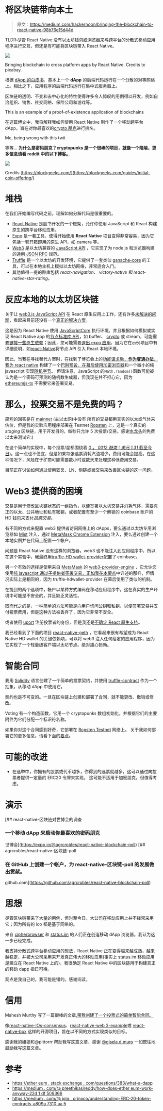 # 将区块链带向本土

> 原文：<https://medium.com/hackernoon/bringing-the-blockchain-to-react-native-98b76e15d44d>

TLDR:尽管 React Native 没有以太坊钱包或浏览器来与跨平台的分散式移动应用程序进行交互，但还是有可能将区块链带入 React Native。

![](img/86adc835269a8aedafeae52eda10c4e6.png)

Bringing blockchain to cross platform apps by React Native. Credits to pixabay.

根据 [dApp 的白皮书](https://github.com/DavidJohnstonCEO/DecentralizedApplications)，基本上一个 **dApp** 的后端代码运行在一个分散的对等网络上。相比之下，应用程序的后端代码运行在集中式服务器上。

区块链的透明、不变和去中心化的特性使得许多令人惊叹的用例得以开发，例如自治组织、销售、社交网络、保险公司和游戏等。

This is an example of a proof-of-existence application of blockchains

在这篇博文中，我将解释我如何使用 React Native 制作了一个移动跨平台 dApp，旨在对你最喜欢的[crypto 朋克](https://www.larvalabs.com/cryptopunks)进行排名。

Me, being wrong with this twit

等等… **为什么是密码朋克？cryptopunks 是一个很棒的项目，就像一个隐喻，更多信息请看 reddit 中的以下[博客。](https://www.reddit.com/r/ethtrader/comments/7hdycd/if_you_think_cryptokitties_is_about_cats_youre/)**

![](img/1343118edb89968b3406b7207ec0594b.png)

Credits [https://blockgeeks.com/](https://blockgeeks.com/guides/initial-coin-offering/)

# 堆栈

在我们开始编写代码之前，理解如何分解代码是很重要的。

*   [React Native](https://facebook.github.io/react-native/) 是脸书开发的一个框架，允许你使用 JavaScript 和 React 构建原生的跨平台移动应用。
*   [Expo](http://expo.io) 是一套工具，使得开始使用 **React Native** 项目变得非常容易，因为它包括一套开箱即用的原生 API，如 camera 等。
*   [Web3](https://github.com/ethereum/web3.js/) 是以太坊兼容的 [JavaScript API](https://github.com/ethereum/wiki/wiki/JavaScript-API) ，它实现了为 node.js 和浏览器构建的[通用 JSON RPC](https://github.com/ethereum/wiki/wiki/JSON-RPC) 规范。
*   [Truffle](https://github.com/trufflesuite) 是一个以太坊的开发环境，它提供了一套类似 [ganache-core](https://github.com/trufflesuite/ganache-core) 的工具，可以在本地主机上模拟以太坊网络，非常适合入门。
*   其他值得一提的酷库包括 *react-navigation、* *victory-native 和 react-native-star-rating。*

# 反应本地的以太坊区块链

关于让 [web3.js JavaScript API](https://github.com/ethereum/wiki/wiki/JavaScript-API) 在 React 原生应用上工作，还有许多[未解决的问题](https://github.com/ethereum/web3.js/issues/1022)，看起来目前还没有一个[真正的解决方案](https://github.com/concensus/react-native-ios-concensus/issues/3)。

这是因为 React Native 使用 [JavaScriptCore](http://trac.webkit.org/wiki/JavaScriptCore) 执行环境，并且根据如何模拟或实现 React Native app 的[节点标准库 API](https://nodejs.org/api/index.html)，如 buffer、 [crypto](https://nodejs.org/api/crypto.html) 或 stream，可能需要[链接一些原生依赖](https://facebook.github.io/react-native/docs/linking-libraries-ios.html)；因此，您可能需要[退出 expo 应用](https://github.com/react-community/create-react-native-app/blob/master/EJECTING.md)，因为它在示例项目中有详细说明，如[react-Native](https://github.com/philikon/ReactNativify)将节点 API 引入 React 本地环境。

因此，当我在寻找替代方案时，在找到了博览会上的[功能请求后，**作为变通办法**，我为 react native](https://expo.canny.io/feature-requests/p/crypto-api) 构建了一个[巴别预设，在幕后使用](https://github.com/agrcrobles/babel-preset-react-native-web3)[加密浏览器](https://github.com/crypto-browserify/crypto-browserify)和一个微小的纯 javascript 实现[随机字节](https://github.com/agrcrobles/babel-preset-react-native-web3/blob/master/src/randombytes.js)。
但请注意，JavaScript 的`Math.random()`函数可能被认为是一个密码可预测的随机数生成器，但我现在并不担心它，因为 [ethereumjs-tx](https://github.com/ethereumjs/ethereumjs-tx) 不需要它来签署交易。

# 那么，投票交易不是免费的吗？

简短的回答是在 [mainnet](https://etherscan.io/) (主以太网)中没有
所有的交易都用真实的以太或气体来估价，但是我的实验应用程序部署在 Testnet [Ropsten](http://ropsten.etherscan.io) 上，这是一个真实的 *staging* 区块链，用于开发目的，每秒只允许 5 次投票/交易，感谢[水龙头](https://faucet.metamask.io/.)的免费以太来测试它:)

在这个简单的实现中，每个投票/星都围绕着 [*0* ***。*** *0012 醚类* ( *美元 1.31* 截至今日)](https://ropsten.etherscan.io/tx/0xb9db465182b81240944d6800b1f1992503d2add9bd0d38f4236de4b0f83954f2)。这一点也不便宜，但是如果每张选票消耗汽油减少，费用可能会提高。在这种情况下，风险在于矿商可能需要数小时或数天来处理这种低费用交易。

目前正在讨论如何通过使用软叉、LN、侧链或微交易来改善区块链的这一问题。

# Web3 提供商的困境

交易是用于修改区块链状态的一组指令，以便签署以太坊交易并消耗气体，需要真正的以太、公共地址和私有密钥，或者配置有至少一个解锁的 coinbase 账户的 HD 钱包来支付*投票交易*。

有不同的方式来配置 web3 提供者访问网络上的 dApps，要么通过以太坊专用浏览器如 [Mist](https://github.com/ethereum/mist) 注入，通过 [MetaMask Chrome Extension](https://metamask.io/) 注入，要么通过创建一个本地实例并在代码上配置一个帐户。

问题是 React Native 没有这样的浏览器，web3 也不能注入到应用程序中，所以在这个实验中，我最终用[truffle-HD wallet-provider](http://truffle-hdwallet-provider)配置了 coinbase。

另一个有效的选择是使用来自 [MetaMask](https://metamask.io/) 的 [web3-provider-engine](https://www.npmjs.com/package/web3-provider-engine) ，它允许您使用[纯 javascript 通过子提供者签署交易，正如我在本要点](https://gist.github.com/agrcrobles/d1cabde05fc38cc032336f1dbdbfb4df)中详述的那样，但情况实际上是相同的，因为 truffle-hdwallet-provider 在幕后使用了类似的机制。

在提到的两个选项中，帐户以某种方式编码在移动应用程序中，这在真实的生产环境中可能是不安全的，并且缺乏灵活性。

取而代之的是，一种简单的方法可能是向用户询问公钥和私钥，以便签署交易并支付投票费用，但是这种方法被丢弃了，因为它非常不安全。

或者使用 [uport](https://www.uport.me/) 注册投票者的身份，但是我还是[不确定 React 原生支持](https://github.com/uport-project/uport-connect/issues/39)。

我已经看到了下面的项目 [react-native-geth](https://github.com/YsnKsy/react-native-geth) ，它看起来很有希望成为 React Native HD wallet 的关键依赖项，可以将 web3 注入任何给定的应用程序，因为它实现了一个轻量级客户端以太坊节点。绝对雄心勃勃。

# 智能合同

我用 [Solidity](https://solidity.readthedocs.io/en/develop/) 语言创建了一个简单的投票契约，并使用 [truffle-contract](https://github.com/trufflesuite/truffle-contract) 作为一个抽象，从移动 dApp 中使用它。

契约也是不可变的。一旦在区块链上创建和部署了合同，就不能更改、撤销或修改。

Voting 有一个构造函数，它用一个 cryptopunks 数组初始化，并根据它们的主要附件为它们分配一个标识符名称。

如果你对这个合同感到好奇，它部署在 [Ropsten Testnet](https://ropsten.etherscan.io/address/0x25cee65ac493a0c965f12a2d0c46fe82e09d6d44) 网络上。
关于我如何部署它的更多信息，请看下面的[要点](https://gist.github.com/agrcrobles/e03151b27ad4753827de227929677db3)。

# 可能的改进

*   在选举中，你拥有的股票或代币越多，你得到的选票就越多。这可以通过向投票者提供一定量的 ERC20 令牌来实现。
    这可能不适用于加密朋克，但值得考虑。

# 演示

[](https://expo.io/@agrcrobles/react-native-blockchain-poll) [## react-native-区块链对世博会的调查

### 一个移动 dApp 来启动你最喜欢的密码朋克

世博会](https://expo.io/@agrcrobles/react-native-blockchain-poll) [](https://github.com/agrcrobles/react-native-blockchain-poll) [## agrcrobles/react-native-区块链-poll

### 在 GitHub 上创建一个帐户，为 react-native-区块链-poll 的发展做出贡献。

github.com](https://github.com/agrcrobles/react-native-blockchain-poll) 

# 思想

尽管区块链带来了大量的用例，但时至今日，大公司在移动应用上并不经常采用它；因为所有的 ico 都是基于网络的。

来自 [cipherbrowser](https://www.cipherbrowser.com/) 和 [status.im](https://status.im/) 的人们正在创造移动 dApp 浏览器，我认为这一步已经完成。

我支持分散式跨平台移动应用的想法，React Native 正在变得越来越成熟，越来越稳定，并被大公司采用来开发真正伟大的移动应用(事实上 status.im 移动应用是建立在 React Native 上的)，我很确定 React Native 中的区块链用于构建真正的移动 dapp 指日可待。

观点是我自己的，我可能是错的。感谢阅读。

# 信用

Mahesh Murthy 写了一篇很棒的文章[,带我创建了一个投票式的简单智能合同。](/@mvmurthy/full-stack-hello-world-voting-ethereum-dapp-tutorial-part-1-40d2d0d807c2)

像[react-native-IOs-consensus](https://github.com/concensus/react-native-ios-concensus/)、[react-native-web 3-example](https://github.com/bullish-ventures/react-native-web3-example)或 [react-native-box](https://github.com/truffle-box/react-native-box) 这样的开源项目，旨在以不同的方式实现类似的目标。

感谢我的姐姐和@pittorrr 帮助我写这篇文章，感谢 [@gisela.d.muro](https://www.instagram.com/gisela.d.muro/) 一如既往地鼓励我写这篇文章。

# 参考

*   [https://ether eum . stack exchange . com/questions/383/what-a-dapp](https://ethereum.stackexchange.com/questions/383/what-is-a-dapp)
*   [https://medium . com/@ preethikasireddy/how-does-ether eum-work-anyway-22d 1 df 506369](/@preethikasireddy/how-does-ethereum-work-anyway-22d1df506369)
*   [https://medium . com/@ jgm . orinoco/understanding-ERC-20-token-contracts-a809a 7310 aa 5](/@jgm.orinoco/understanding-erc-20-token-contracts-a809a7310aa5)